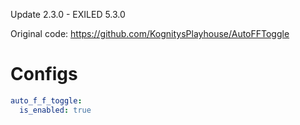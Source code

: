 Update 2.3.0  -  EXILED 5.3.0

Original code: https://github.com/KognitysPlayhouse/AutoFFToggle

# Configs
```yaml
auto_f_f_toggle:
  is_enabled: true
```
